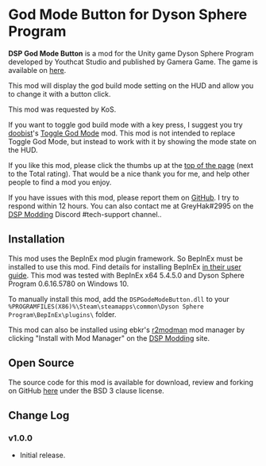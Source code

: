 # God Mode Button for Dyson Sphere Program

**DSP God Mode Button** is a mod for the Unity game Dyson Sphere Program developed by Youthcat Studio and published by Gamera Game.  The game is available on [here](https://store.steampowered.com/app/1366540/Dyson_Sphere_Program/).

This mod will display the god build mode setting on the HUD and allow you to change it with a button click.

This mod was requested by KoS.

If you want to toggle god build mode with a key press, I suggest you try [doobist](https://dsp.thunderstore.io/package/doobist/)'s [Toggle God Mode](https://dsp.thunderstore.io/package/doobist/Toggle_God_Mode/) mod.  This mod is not intended to replace Toggle God Mode, but instead to work with it by showing the mode state on the HUD.

If you like this mod, please click the thumbs up at the [top of the page](https://dsp.thunderstore.io/package/GreyHak/DSP_God_Mode_Button/) (next to the Total rating).  That would be a nice thank you for me, and help other people to find a mod you enjoy.

If you have issues with this mod, please report them on [GitHub](https://github.com/GreyHak/dsp-god-mode-button/issues).  I try to respond within 12 hours.    You can also contact me at GreyHak#2995 on the [DSP Modding](https://discord.gg/XxhyTNte) Discord #tech-support channel..

## Installation
This mod uses the BepInEx mod plugin framework.  So BepInEx must be installed to use this mod.  Find details for installing BepInEx [in their user guide](https://bepinex.github.io/bepinex_docs/master/articles/user_guide/installation/index.html#installing-bepinex-1).  This mod was tested with BepInEx x64 5.4.5.0 and Dyson Sphere Program 0.6.16.5780 on Windows 10.

To manually install this mod, add the `DSPGodeModeButton.dll` to your `%PROGRAMFILES(X86)%\Steam\steamapps\common\Dyson Sphere Program\BepInEx\plugins\` folder.

This mod can also be installed using ebkr's [r2modman](https://dsp.thunderstore.io/package/ebkr/r2modman/) mod manager by clicking "Install with Mod Manager" on the [DSP Modding](https://dsp.thunderstore.io/package/GreyHak/DSP_God_Mode_Button/) site.

## Open Source
The source code for this mod is available for download, review and forking on GitHub [here](https://github.com/GreyHak/dsp-god-mode-button) under the BSD 3 clause license.

## Change Log
### v1.0.0
 - Initial release.
